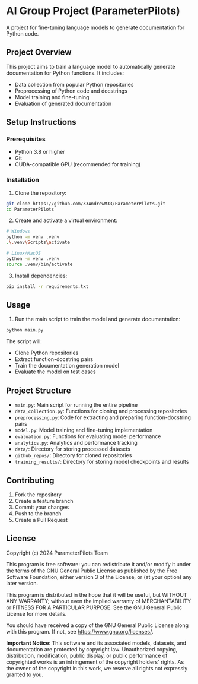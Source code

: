 # AI Group Project (ParameterPilots)

A project for fine-tuning language models to generate documentation for Python code.

## Project Overview

This project aims to train a language model to automatically generate documentation for Python functions. It includes:
- Data collection from popular Python repositories
- Preprocessing of Python code and docstrings
- Model training and fine-tuning
- Evaluation of generated documentation

## Setup Instructions

### Prerequisites
- Python 3.8 or higher
- Git
- CUDA-compatible GPU (recommended for training)

### Installation

1. Clone the repository:
```bash
git clone https://github.com/33AndrewM33/ParameterPilots.git
cd ParameterPilots
```

2. Create and activate a virtual environment:
```bash
# Windows
python -m venv .venv
.\.venv\Scripts\activate

# Linux/MacOS
python -m venv .venv
source .venv/bin/activate
```

3. Install dependencies:
```bash
pip install -r requirements.txt
```

## Usage

1. Run the main script to train the model and generate documentation:
```bash
python main.py
```

The script will:
- Clone Python repositories
- Extract function-docstring pairs
- Train the documentation generation model
- Evaluate the model on test cases

## Project Structure

- `main.py`: Main script for running the entire pipeline
- `data_collection.py`: Functions for cloning and processing repositories
- `preprocessing.py`: Code for extracting and preparing function-docstring pairs
- `model.py`: Model training and fine-tuning implementation
- `evaluation.py`: Functions for evaluating model performance
- `analytics.py`: Analytics and performance tracking
- `data/`: Directory for storing processed datasets
- `github_repos/`: Directory for cloned repositories
- `training_results/`: Directory for storing model checkpoints and results

## Contributing

1. Fork the repository
2. Create a feature branch
3. Commit your changes
4. Push to the branch
5. Create a Pull Request

## License

Copyright (c) 2024 ParameterPilots Team

This program is free software: you can redistribute it and/or modify it under the terms of the GNU General Public License as published by the Free Software Foundation, either version 3 of the License, or (at your option) any later version.

This program is distributed in the hope that it will be useful, but WITHOUT ANY WARRANTY; without even the implied warranty of MERCHANTABILITY or FITNESS FOR A PARTICULAR PURPOSE. See the GNU General Public License for more details.

You should have received a copy of the GNU General Public License along with this program. If not, see <https://www.gnu.org/licenses/>.

**Important Notice**: This software and its associated models, datasets, and documentation are protected by copyright law. Unauthorized copying, distribution, modification, public display, or public performance of copyrighted works is an infringement of the copyright holders' rights. As the owner of the copyright in this work, we reserve all rights not expressly granted to you. 
